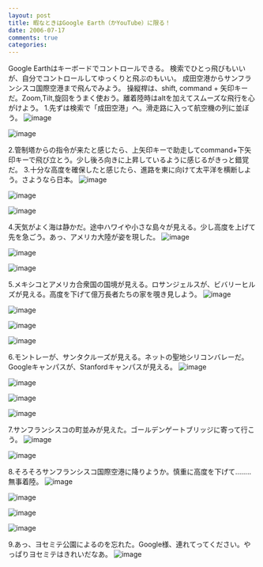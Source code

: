 ```yaml
---
layout: post
title: 暇なときはGoogle Earth（かYouTube）に限る！
date: 2006-07-17
comments: true
categories:
---
```



Google Earthはキーボードでコントロールできる。
検索でひとっ飛びもいいが、自分でコントロールしてゆっくりと飛ぶのもいい。
成田空港からサンフランシスコ国際空港まで飛んでみよう。
操縦桿は、shift, command + 矢印キーだ。Zoom,Tilt,旋回をうまく使おう。離着陸時はaltを加えてスムーズな飛行を心がけよう。
1.先ずは検索で「成田空港」へ。滑走路に入って航空機の列に並ぼう。
![image](http://img.f.hatena.ne.jp/images/fotolife/k/keyesberry/20061209/20061209174540.jpg)

![image](http://img.f.hatena.ne.jp/images/fotolife/k/keyesberry/20061209/20061209174612.jpg)

2.管制塔からの指令が来たと感じたら、上矢印キーで助走してcommand+下矢印キーで飛び立とう。少し後ろ向きに上昇しているように感じるがきっと錯覚だ。
3.十分な高度を確保したと感じたら、進路を東に向けて太平洋を横断しよう。さようなら日本。
![image](http://img.f.hatena.ne.jp/images/fotolife/k/keyesberry/20061209/20061209174633.jpg)

![image](http://img.f.hatena.ne.jp/images/fotolife/k/keyesberry/20061209/20061209174711.jpg)

![image](http://img.f.hatena.ne.jp/images/fotolife/k/keyesberry/20061209/20061209174732.jpg)

4.天気がよく海は静かだ。途中ハワイや小さな島々が見える。少し高度を上げて先を急ごう。あっ、アメリカ大陸が姿を現した。
![image](http://img.f.hatena.ne.jp/images/fotolife/k/keyesberry/20061209/20061209174754.jpg)

![image](http://img.f.hatena.ne.jp/images/fotolife/k/keyesberry/20061209/20061209174815.jpg)

![image](http://img.f.hatena.ne.jp/images/fotolife/k/keyesberry/20061209/20061209174841.jpg)

5.メキシコとアメリカ合衆国の国境が見える。ロサンジェルスが、ビバリーヒルズが見える。高度を下げて億万長者たちの家を覗き見しよう。
![image](http://img.f.hatena.ne.jp/images/fotolife/k/keyesberry/20061209/20061209175324.jpg)

![image](http://img.f.hatena.ne.jp/images/fotolife/k/keyesberry/20061209/20061209175343.jpg)

![image](http://img.f.hatena.ne.jp/images/fotolife/k/keyesberry/20061209/20061209175357.jpg)

![image](http://img.f.hatena.ne.jp/images/fotolife/k/keyesberry/20061209/20061209175411.jpg)

6.モントレーが、サンタクルーズが見える。ネットの聖地シリコンバレーだ。Googleキャンパスが、Stanfordキャンパスが見える。
![image](http://img.f.hatena.ne.jp/images/fotolife/k/keyesberry/20061209/20061209175458.jpg)

![image](http://img.f.hatena.ne.jp/images/fotolife/k/keyesberry/20061209/20061209175511.jpg)

![image](http://img.f.hatena.ne.jp/images/fotolife/k/keyesberry/20061209/20061209175527.jpg)

![image](http://img.f.hatena.ne.jp/images/fotolife/k/keyesberry/20061209/20061209175546.jpg)

7.サンフランシスコの町並みが見えた。ゴールデンゲートブリッジに寄って行こう。
![image](http://img.f.hatena.ne.jp/images/fotolife/k/keyesberry/20061209/20061209175643.jpg)

![image](http://img.f.hatena.ne.jp/images/fotolife/k/keyesberry/20061209/20061209175658.jpg)

8.そろそろサンフランシスコ国際空港に降りようか。慎重に高度を下げて........無事着陸。
![image](http://img.f.hatena.ne.jp/images/fotolife/k/keyesberry/20061209/20061209175714.jpg)

![image](http://img.f.hatena.ne.jp/images/fotolife/k/keyesberry/20061209/20061209175801.jpg)

![image](http://img.f.hatena.ne.jp/images/fotolife/k/keyesberry/20061209/20061209175819.jpg)

![image](http://img.f.hatena.ne.jp/images/fotolife/k/keyesberry/20061209/20061209175843.jpg)

9.あっ、ヨセミテ公園によるのを忘れた。Google様、連れてってください。やっぱりヨセミテはきれいだなあ。
![image](http://img.f.hatena.ne.jp/images/fotolife/k/keyesberry/20061209/20061209180539.jpg)
